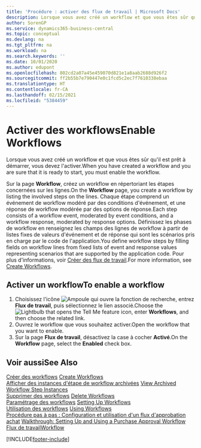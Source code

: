 ```yaml
---
title: 'Procédure : activer des flux de travail | Microsoft Docs'
description: Lorsque vous avez créé un workflow et que vous êtes sûr qu'il est prêt à démarrer, vous devez l'activer.
author: SorenGP
ms.service: dynamics365-business-central
ms.topic: conceptual
ms.devlang: na
ms.tgt_pltfrm: na
ms.workload: na
ms.search.keywords: ''
ms.date: 10/01/2020
ms.author: edupont
ms.openlocfilehash: 802cd2a07a45e459070d821e1a8aab2688d926f2
ms.sourcegitcommit: ff2b55b7e790447e0c1fcd5c2ec7f7610338ebaa
ms.translationtype: HT
ms.contentlocale: fr-CA
ms.lasthandoff: 02/15/2021
ms.locfileid: "5384459"
---
```

# <a name="enable-workflows"></a><span data-ttu-id="d0cc6-103">Activer des workflows</span><span class="sxs-lookup"><span data-stu-id="d0cc6-103">Enable Workflows</span></span>
<span data-ttu-id="d0cc6-104">Lorsque vous avez créé un workflow et que vous êtes sûr qu'il est prêt à démarrer, vous devez l'activer.</span><span class="sxs-lookup"><span data-stu-id="d0cc6-104">When you have created a workflow and you are sure that it is ready to start, you must enable the workflow.</span></span>  

 <span data-ttu-id="d0cc6-105">Sur la page **Workflow**, créez un workflow en répertoriant les étapes concernées sur les lignes.</span><span class="sxs-lookup"><span data-stu-id="d0cc6-105">On the **Workflow** page, you create a workflow by listing the involved steps on the lines.</span></span> <span data-ttu-id="d0cc6-106">Chaque étape comprend un événement de workflow modéré par des conditions d'événement, et une réponse de workflow modérée par des options de réponse.</span><span class="sxs-lookup"><span data-stu-id="d0cc6-106">Each step consists of a workflow event, moderated by event conditions, and a workflow response, moderated by response options.</span></span> <span data-ttu-id="d0cc6-107">Définissez les phases de workflow en renseignez les champs des lignes de workflow à partir de listes fixes de valeurs d'événement et de réponse qui sont les scénarios pris en charge par le code de l'application.</span><span class="sxs-lookup"><span data-stu-id="d0cc6-107">You define workflow steps by filling fields on workflow lines from fixed lists of event and response values representing scenarios that are supported by the application code.</span></span> <span data-ttu-id="d0cc6-108">Pour plus d'informations, voir [Créer des flux de travail](across-how-to-create-workflows.md).</span><span class="sxs-lookup"><span data-stu-id="d0cc6-108">For more information, see [Create Workflows](across-how-to-create-workflows.md).</span></span>  

## <a name="to-enable-a-workflow"></a><span data-ttu-id="d0cc6-109">Activer un workflow</span><span class="sxs-lookup"><span data-stu-id="d0cc6-109">To enable a workflow</span></span>  
1.  <span data-ttu-id="d0cc6-110">Choisissez l'icône ![Ampoule qui ouvre la fonction de recherche](media/ui-search/search_small.png "Dites-moi ce que vous voulez faire"), entrez **Flux de travail**, puis sélectionnez le lien associé.</span><span class="sxs-lookup"><span data-stu-id="d0cc6-110">Choose the ![Lightbulb that opens the Tell Me feature](media/ui-search/search_small.png "Tell me what you want to do") icon, enter **Workflows**, and then choose the related link.</span></span>  
2.  <span data-ttu-id="d0cc6-111">Ouvrez le workflow que vous souhaitez activer.</span><span class="sxs-lookup"><span data-stu-id="d0cc6-111">Open the workflow that you want to enable.</span></span>  
3.  <span data-ttu-id="d0cc6-112">Sur la page **Flux de travail**, désactivez la case à cocher **Activé**.</span><span class="sxs-lookup"><span data-stu-id="d0cc6-112">On the **Workflow** page, select the **Enabled** check box.</span></span>  

## <a name="see-also"></a><span data-ttu-id="d0cc6-113">Voir aussi</span><span class="sxs-lookup"><span data-stu-id="d0cc6-113">See Also</span></span>  
 <span data-ttu-id="d0cc6-114">[Créer des workflows](across-how-to-create-workflows.md) </span><span class="sxs-lookup"><span data-stu-id="d0cc6-114">[Create Workflows](across-how-to-create-workflows.md) </span></span>  
 <span data-ttu-id="d0cc6-115">[Afficher des instances d'étape de workflow archivées](across-how-to-view-archived-workflow-step-instances.md) </span><span class="sxs-lookup"><span data-stu-id="d0cc6-115">[View Archived Workflow Step Instances](across-how-to-view-archived-workflow-step-instances.md) </span></span>  
 <span data-ttu-id="d0cc6-116">[Supprimer des workflows](across-how-to-delete-workflows.md) </span><span class="sxs-lookup"><span data-stu-id="d0cc6-116">[Delete Workflows](across-how-to-delete-workflows.md) </span></span>  
 <span data-ttu-id="d0cc6-117">[Paramétrage des workflows](across-set-up-workflows.md) </span><span class="sxs-lookup"><span data-stu-id="d0cc6-117">[Setting Up Workflows](across-set-up-workflows.md) </span></span>  
 <span data-ttu-id="d0cc6-118">[Utilisation des workflows](across-use-workflows.md) </span><span class="sxs-lookup"><span data-stu-id="d0cc6-118">[Using Workflows](across-use-workflows.md) </span></span>  
 <span data-ttu-id="d0cc6-119">[Procédure pas à pas : Configuration et utilisation d'un flux d'approbation achat](walkthrough-setting-up-and-using-a-purchase-approval-workflow.md) </span><span class="sxs-lookup"><span data-stu-id="d0cc6-119">[Walkthrough: Setting Up and Using a Purchase Approval Workflow](walkthrough-setting-up-and-using-a-purchase-approval-workflow.md) </span></span>  
 [<span data-ttu-id="d0cc6-120">Flux de travail</span><span class="sxs-lookup"><span data-stu-id="d0cc6-120">Workflow</span></span>](across-workflow.md)   


[!INCLUDE[footer-include](includes/footer-banner.md)]